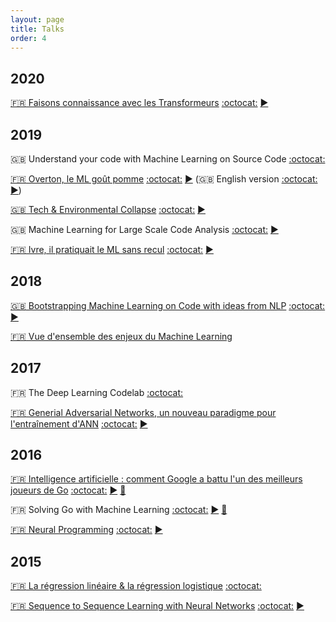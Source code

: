 ```yaml
---
layout: page
title: Talks
order: 4
---
```


## 2020

[:fr: Faisons connaissance avec les Transformeurs](https://www.meetup.com/Nantes-Machine-Learning-Meetup/events/268243136/)
[:octocat:](https://github.com/m09/decks/tree/master/2020-02-transformers/index.html)
[:arrow_forward:](https://decks.crydee.eu/2020-02-transformers/index.html)

## 2019

:uk: Understand your code with Machine Learning on Source Code
[:octocat:](https://github.com/mloncode/devfest2019-workshop)

[:fr: Overton, le ML goût pomme](https://www.meetup.com/Nantes-Machine-Learning-Meetup/events/265265431/)
[:octocat:](https://github.com/m09/decks/blob/master/2019-10-overton/index.html)
[:arrow_forward:](https://decks.crydee.eu/2019-10-overton/index.html)
(:uk: English version
[:octocat:](https://github.com/m09/decks/blob/master/2019-10-overton/index-en.html)
[:arrow_forward:](https://decks.crydee.eu/2019-10-overton/index-en.html))

[:uk: Tech & Environmental Collapse](https://www.eventbrite.com/e/tech-environmental-collapse-tickets-57986002695)
[:octocat:](https://github.com/m09/decks/tree/master/2019-03-tech-collapse)
[:arrow_forward:](https://decks.crydee.eu/2019-03-tech-collapse/main.pdf)

:uk: Machine Learning for Large Scale Code Analysis
[:octocat:](https://github.com/m09/decks/tree/master/2019-03-kth)
[:arrow_forward:](https://decks.crydee.eu/2019-03-kth/index.html)

[:fr: Ivre, il pratiquait le ML sans recul](https://www.meetup.com/Nantes-Machine-Learning-Meetup/events/257997542/)
[:octocat:](https://github.com/m09/decks/tree/master/2019-02-ivre-ml)
[:arrow_forward:](https://decks.crydee.eu/2019-02-ivre-ml/main.pdf)

## 2018

[:uk: Bootstrapping Machine Learning on Code with ideas from NLP](https://www.meetup.com/GOTO-Nights-CPH/events/256342503/)
[:octocat:](https://github.com/m09/decks/tree/master/2018-11-goto)
[:arrow_forward:](https://decks.crydee.eu/2018-11-goto/index.html)

[:fr: Vue d'ensemble des enjeux du Machine Learning](https://www.eventbrite.fr/e/billets-la-matinale-de-la-data-science-et-du-machine-learning-47545020436)

## 2017

:fr: The Deep Learning Codelab
[:octocat:](https://github.com/m09/deeplearning-codelab)

[:fr: Generial Adversarial Networks, un nouveau paradigme pour l'entraînement d'ANN](https://www.meetup.com/Nantes-Machine-Learning-Meetup/events/239481485/)
[:octocat:](https://github.com/m09/decks/tree/master/2017-07-gans)
[:arrow_forward:](https://decks.crydee.eu/2017-07-gans/index.html)

## 2016

[:fr: Intelligence artificielle : comment Google a battu l'un des meilleurs joueurs de Go](https://www.franceculture.fr/conferences/nantes/intelligence-artificielle-comment-google-battu-lun-des-meilleurs-joueurs-de-go)
[:octocat:](https://github.com/m09/decks/blob/master/2016-03-alphago/univ.html)
[:arrow_forward:](https://decks.crydee.eu/2016-03-alphago/univ.html)
[:movie_camera:](https://youtu.be/xv2S8A1EPqI)

:fr: Solving Go with Machine Learning
[:octocat:](https://github.com/m09/decks/blob/master/2016-03-alphago/login.html)
[:arrow_forward:](https://decks.crydee.eu/2016-03-alphago/login.html)
[:movie_camera:](https://youtu.be/KuvXb2nILLc)

[:fr: Neural Programming](https://www.meetup.com/Nantes-Machine-Learning-Meetup/events/226648150/)
[:octocat:](https://github.com/m09/decks/tree/master/2016-01-neural-programming)
[:arrow_forward:](https://decks.crydee.eu/2016-01-neural-programming/index.html)

## 2015

[:fr: La régression linéaire & la régression logistique](https://www.meetup.com/Nantes-Machine-Learning-Meetup/events/224397257/)
[:octocat:](https://github.com/nantes-machine-learning-meetup/NMLM/tree/master/2015-10-05__r%C3%A9gression-lin%C3%A9aire-logistique)

[:fr: Sequence to Sequence Learning with Neural Networks](https://www.meetup.com/Nantes-Machine-Learning-Meetup/events/221108033/)
[:octocat:](https://github.com/m09/decks/tree/master/2015-06-seq2seq)
[:arrow_forward:](https://decks.crydee.eu/2015-06-seq2seq/index.html)

